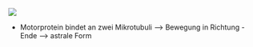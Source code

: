 ![](Pasted%20image%2020231120105307.png)
- Motorprotein bindet an zwei Mikrotubuli --> Bewegung in Richtung - Ende --> astrale Form 